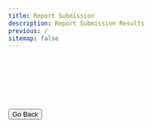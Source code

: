 ```yaml
---
title: Report Submission
description: Report Submission Results
previous: /
sitemap: false
---
```


<h1 id="header"></h1>
<br />
<p id="details"></p><br /><br />

<a id="btn-back"><button>Go Back</button></a>
